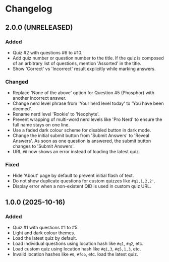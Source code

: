 Changelog
=========

2.0.0 (UNRELEASED)
------------------

### Added

- Quiz #2 with questions #6 to #10.
- Add quiz number or question number to the title.  If the quiz is
  composed of an arbitrary list of questions, mention 'Assorted' in
  the title.
- Show 'Correct' vs 'Incorrect' result explicitly while marking
  answers.

### Changed

- Replace 'None of the above' option for Question #5 (Phosphor) with
  another incorrect answer.
- Change nerd level phrase from 'Your nerd level today' to 'You have
  been deemed'.
- Rename nerd level 'Rookie' to 'Neophyte'.
- Prevent wrapping of multi-word nerd levels like 'Pro Nerd' to ensure
  the full name stays on one line.
- Use a faded dark colour scheme for disabled button in dark mode.
- Change the initial submit button from 'Submit Answers' to 'Reveal
  Answers'.  As soon as one question is answered, the submit button
  changes to 'Submit Answers'.
- URL `#0` now shows an error instead of loading the latest quiz.

### Fixed

- Hide 'About' page by default to prevent initial flash of text.
- Do not show duplicate questions for custom quizzes like `#q1,1,2,2'`.
- Display error when a non-existent QID is used in custom quiz URL.


1.0.0 (2025-10-16)
------------------

### Added

- Quiz #1 with questions #1 to #5.
- Light and dark colour themes.
- Load the latest quiz by default.
- Load individual questions using location hash like `#q1`, `#q2`, etc.
- Load custom quiz using location hash like `#q1,3`, `#q5,1,3`, etc.
- Invalid location hashes like `#0`, `#foo`, etc. load the latest quiz.
